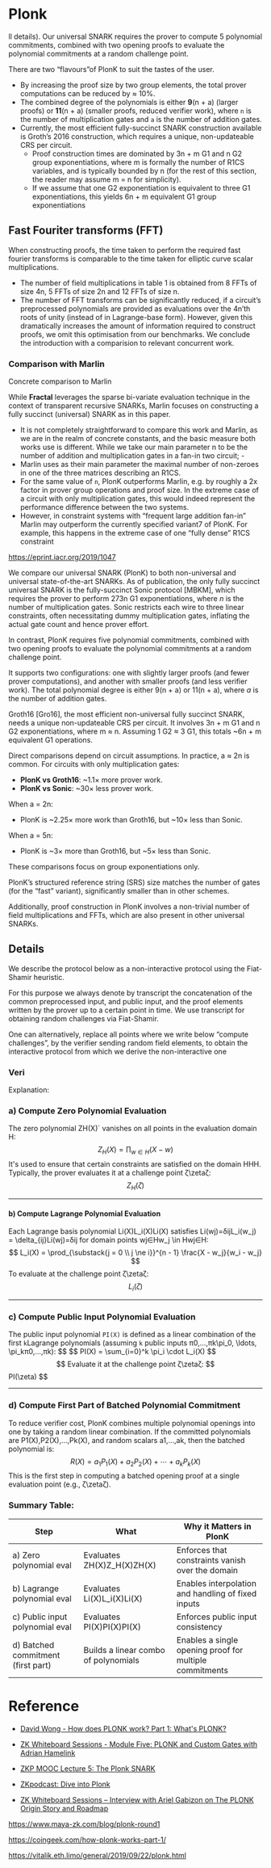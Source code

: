 # Plonk

ll details). Our universal SNARK requires the prover to compute 5 polynomial commitments, combined with two opening proofs to evaluate the polynomial commitments at a random challenge point. 

There are two “flavours”of PlonK to suit the tastes of the user. 

- By increasing the proof size by two group elements, the total prover computations can be reduced by ≈ 10%. 
- The combined degree of the polynomials is either **9**(n + a) (larger proofs) or **11**(n + a) (smaller proofs, reduced verifier work), where `n` is the number of multiplication gates and `a` is the number of addition gates. 
- Currently, the most efficient fully-succinct SNARK construction available is Groth’s 2016 construction, which requires a unique, non-updateable CRS per circuit. 
  - Proof construction times are dominated by 3n + m G1 and n G2 group exponentiations, where m is formally the number of R1CS variables, and is typically bounded by n (for the rest of this section, the reader may assume m = n for simplicity). 
  - If we assume that one G2 exponentiation is equivalent to three G1 exponentiations, this yields 6n + m equivalent G1 group exponentiations



## Fast Fouriter transforms (FFT)

When constructing proofs, the time taken to perform the required fast fourier transforms is comparable to the time taken for elliptic curve scalar multiplications. 

- The number of field multiplications in table 1 is obtained from 8 FFTs of size 4n, 5 FFTs of size 2n and 12 FFTs of size n. 
- The number of FFT transforms can be significantly reduced, if a circuit’s preprocessed polynomials are provided as evaluations over the 4n’th roots of unity (instead of in Lagrange-base form).  However, given this dramatically increases the amount of information required to construct proofs, we omit this optimisation from our benchmarks. We conclude the introduction with a comparision to relevant concurrent work.



### Comparison with Marlin

Concrete comparison to Marlin 

While **Fractal** leverages the sparse bi-variate evaluation technique in the context of transparent recursive SNARKs, Marlin focuses on constructing a fully succinct (universal) SNARK as in this paper.

-  It is not completely straightforward to compare this work and Marlin, as we are in the realm of concrete constants, and the basic measure both works use is different. While we take our main parameter n to be the number of addition and multiplication gates in a fan-in two circuit; - 
  - Marlin uses as their main parameter the maximal number of non-zeroes in one of the three matrices describing an R1CS. 
  - For the same value of `n`, PlonK outperforms Marlin, e.g. by roughly a 2x factor in prover group operations and proof size. In the extreme case of a circuit with only multiplication gates, this would indeed represent the performance difference between the two systems.
  - However, in constraint systems with “frequent large addition fan-in” Marlin may outperform the currently specified variant7 of PlonK. For example, this happens in the extreme case of one “fully dense” R1CS constraint

https://eprint.iacr.org/2019/1047

We compare our universal SNARK (PlonK) to both non-universal and universal state-of-the-art SNARKs. As of publication, the only fully succinct universal SNARK is the fully-succinct Sonic protocol [MBKM], which requires the prover to perform 273n G1 exponentiations, where *n* is the number of multiplication gates. Sonic restricts each wire to three linear constraints, often necessitating dummy multiplication gates, inflating the actual gate count and hence prover effort.

In contrast, PlonK requires five polynomial commitments, combined with two opening proofs to evaluate the polynomial commitments at a random challenge point.

It supports two configurations: one with slightly larger proofs (and fewer prover computations), and another with smaller proofs (and less verifier work). The total polynomial degree is either 9(n + a) or 11(n + a), where *a* is the number of addition gates.

Groth16 [Gro16], the most efficient non-universal fully succinct SNARK, needs a unique non-updateable CRS per circuit. It involves 3n + m G1 and n G2 exponentiations, where m ≈ n. Assuming 1 G2 ≈ 3 G1, this totals ~6n + m equivalent G1 operations.

Direct comparisons depend on circuit assumptions. In practice, a ≈ 2n is common. For circuits with only multiplication gates:

- **PlonK vs Groth16**: ~1.1× more prover work.
- **PlonK vs Sonic**: ~30× less prover work.

When a = 2n:

- PlonK is ~2.25× more work than Groth16, but ~10× less than Sonic.

When a = 5n:

- PlonK is ~3× more than Groth16, but ~5× less than Sonic.

These comparisons focus on group exponentiations only.

PlonK’s structured reference string (SRS) size matches the number of gates (for the “fast” variant), significantly smaller than in other schemes.

Additionally, proof construction in PlonK involves a non-trivial number of field multiplications and FFTs, which are also present in other universal SNARKs.

## Details

We describe the protocol below as a non-interactive protocol using the Fiat-Shamir heuristic. 

For this purpose we always denote by transcript the concatenation of the common preprocessed input, and public input, and the proof elements written by the prover up to a certain point in time. We use transcript for obtaining random challenges via Fiat-Shamir. 

One can alternatively, replace all points where we write below “compute challenges”, by the verifier sending random field elements, to obtain the interactive protocol from which we derive the non-interactive one



### Veri





Explanation:

### **a) Compute Zero Polynomial Evaluation**

The zero polynomial ZH(X)` vanishes on all points in the evaluation domain H:
$$
Z_H(X) = \prod_{w \in H} (X - w)
$$
It's used to ensure that certain constraints are satisfied on the domain HHH. Typically, the prover evaluates it at a challenge point ζ\zetaζ:
$$
Z_H(\zeta)
$$

------

#### **b) Compute Lagrange Polynomial Evaluation**

Each Lagrange basis polynomial Li(X)L_i(X)Li(X) satisfies Li(wj)=δijL_i(w_j) = \delta_{ij}Li(wj)=δij for domain points wj∈Hw_j \in Hwj∈H:
$$
L_i(X) = \prod_{\substack{j = 0 \\ j \ne i}}^{n - 1} \frac{X - w_j}{w_i - w_j}
$$
To evaluate at the challenge point ζ\zetaζ:
$$
L_i(\zeta)
$$

------

### **c) Compute Public Input Polynomial Evaluation**

The public input polynomial `PI(X)` is defined as a linear combination of the first `k`Lagrange polynomials (assuming `k` public inputs π0,…,πk\pi_0, \ldots, \pi_kπ0,…,πk):
$$
\$$
PI(X) = \sum_{i=0}^k \pi_i \cdot L_i(X)
\$$
$$
Evaluate it at the challenge point ζ\zetaζ:
$$
PI(\zeta)
$$

------

### **d) Compute First Part of Batched Polynomial Commitment**

To reduce verifier cost, PlonK combines multiple polynomial openings into one by taking a random linear combination. If the committed polynomials are P1(X),P2(X),…,Pk(X),  and random scalars a1,…,ak, then the batched polynomial is:
$$
R(X) = a_1 P_1(X) + a_2 P_2(X) + \cdots + a_k P_k(X)
$$
This is the first step in computing a batched opening proof at a single evaluation point (e.g., ζ\zetaζ).



### Summary Table:

| Step                               | What                                 | Why it Matters in PlonK                                 |
| ---------------------------------- | ------------------------------------ | ------------------------------------------------------- |
| a) Zero polynomial eval            | Evaluates ZH(X)Z_H(X)ZH(X)           | Enforces that constraints vanish over the domain        |
| b) Lagrange polynomial eval        | Evaluates Li(X)L_i(X)Li(X)           | Enables interpolation and handling of fixed inputs      |
| c) Public input polynomial eval    | Evaluates PI(X)PI(X)PI(X)            | Enforces public input consistency                       |
| d) Batched commitment (first part) | Builds a linear combo of polynomials | Enables a single opening proof for multiple commitments |

# Reference

- [David Wong - How does PLONK work? Part 1: What's PLONK?](https://www.youtube.com/watch?v=RUZcam_jrz0)

- [ZK Whiteboard Sessions - Module Five: PLONK and Custom Gates with Adrian Hamelink](https://www.youtube.com/watch?v=Uldlq35Se3k)

- [ZKP MOOC Lecture 5: The Plonk SNARK](https://www.youtube.com/watch?v=A0oZVEXav24)

- [ZKpodcast: Dive into Plonk](https://www.youtube.com/watch?v=n6_nicI4ckM)

- [ZK Whiteboard Sessions – Interview with Ariel Gabizon on The PLONK Origin Story and Roadmap](https://www.youtube.com/watch?v=GKja-cJFYdA)

  





https://www.maya-zk.com/blog/plonk-round1



https://coingeek.com/how-plonk-works-part-1/

https://vitalik.eth.limo/general/2019/09/22/plonk.html